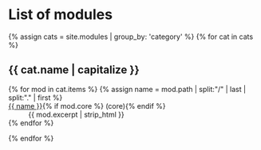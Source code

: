 # List of modules

  {% assign cats = site.modules | group_by: 'category' %}
  {% for cat in cats %}
## {{ cat.name | capitalize }}
<dl class="module-list">
    {% for mod in cat.items %}
      {% assign name = mod.path | split:"/" | last | split:"." | first %}
  <dt><a href="{{ mod.url }}">{{ name }}</a>{% if mod.core %} (core){% endif %}</dt>
    <dd>{{ mod.excerpt | strip_html }}</dd>
    {% endfor %}
</dl>
  {% endfor %}
